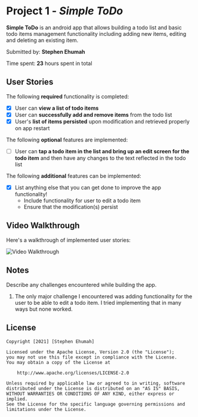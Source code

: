 # Project 1 - *Simple ToDo*

**Simple ToDo** is an android app that allows building a todo list and basic todo items management functionality including adding new items, editing and deleting an existing item.

Submitted by: **Stephen Ehumah**

Time spent: **23** hours spent in total

## User Stories

The following **required** functionality is completed:

* [X] User can **view a list of todo items**
* [X] User can **successfully add and remove items** from the todo list
* [X] User's **list of items persisted** upon modification and retrieved properly on app restart

The following **optional** features are implemented:

* [ ] User can **tap a todo item in the list and bring up an edit screen for the todo item** and then have any changes to the text reflected in the todo list

The following **additional** features can be implemented:

* [X] List anything else that you can get done to improve the app functionality!
  * Include functionality for user to edit a todo item
  * Ensure that the modification(s) persist

## Video Walkthrough

Here's a walkthrough of implemented user stories:

<img src='https://github.com/sehumah/simple-todo-app/blob/master/walkthrough.gif' title='Video Walkthrough' width='' alt='Video Walkthrough' />

<!--GIF created with [LiceCap](http://www.cockos.com/licecap/).-->

## Notes

Describe any challenges encountered while building the app.
1. The only major challenge I encountered was adding functionality for the user to be able to edit a todo item. I tried implementing that in many ways but none worked.

## License

    Copyright [2021] [Stephen Ehumah]

    Licensed under the Apache License, Version 2.0 (the "License");
    you may not use this file except in compliance with the License.
    You may obtain a copy of the License at

        http://www.apache.org/licenses/LICENSE-2.0

    Unless required by applicable law or agreed to in writing, software
    distributed under the License is distributed on an "AS IS" BASIS,
    WITHOUT WARRANTIES OR CONDITIONS OF ANY KIND, either express or implied.
    See the License for the specific language governing permissions and
    limitations under the License.